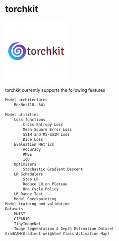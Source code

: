 # torchkit

![](https://github.com/Gilf641/torchkit/blob/master/Assets/torchkit.png)


torchkit currently supports the following features

    Model architectures
        ResNet(18, 34)
        
    Model utilities
        Loss functions
            Cross Entropy Loss
            Mean Square Error Loss
            SSIM and MS-SSIM Loss
            Dice Loss
        Evaluation Metrics
            Accuracy
            RMSE
            IoU
        Optimizers
            Stochastic Gradient Descent
        LR Schedulers
            Step LR
            Reduce LR on Plateau
            One Cycle Policy
        LR Range Test
        Model Checkpointing
    Model training and validation
    Datasets 
        MNIST
        CIFAR10
        TinyImageNet
        Image Segmentation & Depth Estimation Dataset
    GradCAM(Gradient-weighted Class Activation Map)
   

